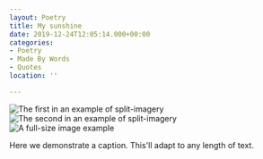```yaml
---
layout: Poetry
title: My sunshine
date: 2019-12-24T12:05:14.000+00:00
categories:
- Poetry
- Made By Words
- Quotes
location: ''

---
```

<div class="post-image post-image--split">
<img src="http://placehold.it/365x270/8e8387/ffffff" alt="The first in an example of split-imagery" />
<img src="http://placehold.it/365x270/8e8387/ffffff" alt="The second in an example of split-imagery" />
</div>

<div class="post-image">
<img src="http://placehold.it/750x563/8e8387/ffffff" alt="A full-size image example" />
<p class="post-image-caption">Here we demonstrate a caption. This'll adapt to any length of text.</p>
</div>